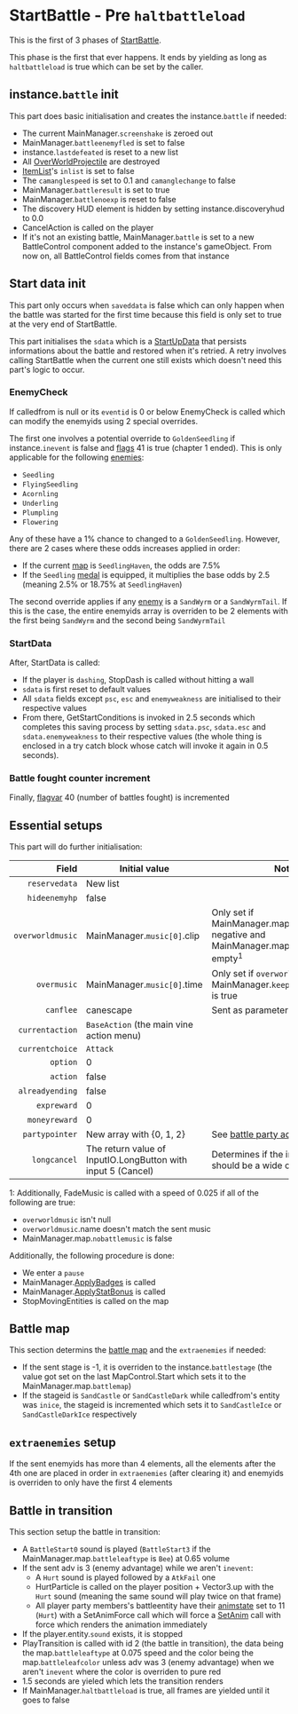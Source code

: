 # StartBattle - Pre `haltbattleload`
This is the first of 3 phases of [StartBattle](../StartBattle.md).

This phase is the first that ever happens. It ends by yielding as long as `haltbattleload` is true which can be set by the caller.

## instance.`battle` init
This part does basic initialisation and creates the instance.`battle` if needed:

- The current MainManager.`screenshake` is zeroed out
- MainManager.`battleenemyfled` is set to false
- instance.`lastdefeated` is reset to a new list
- All [OverWorldProjectile](../../Entities/NPCControl/ActionBehaviors/ShootProjectile.md#an-overview-of-overworldprojectile) are destroyed
- [ItemList](../../ItemList/ItemList%20State%20Machine.md)'s `inlist` is set to false
- The `camanglespeed` is set to 0.1 and `camanglechange` to false
- MainManager.`battleresult` is set to true
- MainManager.`battlenoexp` is reset to false
- The discovery HUD element is hidden by setting instance.discoveryhud to 0.0
- CancelAction is called on the player
- If it's not an existing battle, MainManager.`battle` is set to a new BattleControl component added to the instance's gameObject. From now on, all BattleControl fields comes from that instance

## Start data init
This part only occurs when `saveddata` is false which can only happen when the battle was started for the first time because this field is only set to true at the very end of StartBattle.

This part initialises the `sdata` which is a [StartUpData](../StartUpData.md) that persists informations about the battle and restored when it's retried. A retry involves calling StartBattle when the current one still exists which doesn't need this part's logic to occur.

### EnemyCheck
If calledfrom is null or its `eventid` is 0 or below EnemyCheck is called which can modify the enemyids using 2 special overrides.

The first one involves a potential override to `GoldenSeedling` if instance.`inevent` is false and [flags](../../Flags%20arrays/flags.md) 41 is true (chapter 1 ended). This is only applicable for the following [enemies](../../Enums%20and%20IDs/Enemies.md):

- `Seedling`
- `FlyingSeedling`
- `Acornling`
- `Underling`
- `Plumpling`
- `Flowering`

Any of these have a 1% chance to changed to a `GoldenSeedling`. However, there are 2 cases where these odds increases applied in order:

- If the current [map](../../Enums%20and%20IDs/Maps.md) is `SeedlingHaven`, the odds are 7.5%
- If the `Seedling` [medal](../../Enums%20and%20IDs/Medal.md) is equipped, it multiplies the base odds by 2.5 (meaning 2.5% or 18.75% at `SeedlingHaven`)

The second override applies if any [enemy](../../Enums%20and%20IDs/Enemies.md) is a `SandWyrm` or a `SandWyrmTail`. If this is the case, the entire enemyids array is overriden to be 2 elements with the first being `SandWyrm` and the second being `SandWyrmTail`

### StartData
After, StartData is called:

- If the player is `dashing`, StopDash is called without hitting a wall
- `sdata` is first reset to default values
- All `sdata` fields except `psc`, `esc` and `enemyweakness` are initialised to their respective values
- From there, GetStartConditions is invoked in 2.5 seconds which completes this saving process by setting `sdata.psc`, `sdata.esc` and `sdata.enemyweakness` to their respective values (the whole thing is enclosed in a try catch block whose catch will invoke it again in 0.5 seconds).

### Battle fought counter increment
Finally, [flagvar](../../Flags%20arrays/flagvar.md) 40 (number of battles fought) is incremented

## Essential setups
This part will do further initialisation:

|Field|Initial value|Notes|
|----:|------------|-----|
|`reservedata`|New list||
|`hideenemyhp`|false||
|`overworldmusic`|MainManager.`music[0]`.clip|Only set if MainManager.map.`musicid` is not negative and MainManager.map.`music` isn't empty<sup>1</sup>|
|`overmusic`|MainManager.`music[0]`.time|Only set if `overworldmusic` was and MainManager.`keepmusicafterbattle` is true|
|`canflee`|canescape|Sent as parameter|
|`currentaction`|`BaseAction` (the main vine action menu)||
|`currentchoice`|`Attack`||
|`option`|0||
|`action`|false||
|`alreadyending`|false||
|`expreward`|0||
|`moneyreward`|0||
|`partypointer`|New array with {0, 1, 2}|See [battle party addressing](../playerdata%20addressing.md#methods-of-addressing-durring-battle)|
|`longcancel`|The return value of InputIO.LongButton with input 5 (Cancel)|Determines if the input rendering should be a wide one or not|

1: Additionally, FadeMusic is called with a speed of 0.025 if all of the following are true:

- `overworldmusic` isn't null
- `overworldmusic`.name doesn't match the sent music 
- MainManager.map.`nobattlemusic` is false 

Additionally, the following procedure is done:

- We enter a `pause`
- MainManager.[ApplyBadges](../ApplyBadges.md) is called
- MainManager.[ApplyStatBonus](../ApplyStatBonus.md) is called
- StopMovingEntities is called on the map

## Battle map 
This section determins the [battle map](../../Enums%20and%20IDs/BattleMaps.md) and the `extraenemies` if needed:

- If the sent stage is -1, it is overriden to the instance.`battlestage` (the value got set on the last MapControl.Start which sets it to the MainManager.map.`battlemap`)
- If the stageid is `SandCastle` or `SandCastleDark` while calledfrom's entity was `inice`, the stageid is incremented which sets it to `SandCastleIce` or `SandCastleDarkIce` respectively

## `extraenemies` setup
If the sent enemyids has more than 4 elements, all the elements after the 4th one are placed in order in `extraenemies` (after clearing it) and enemyids is overriden to only have the first 4 elements

## Battle in transition
This section setup the battle in transition:

- A `BattleStart0` sound is played (`BattleStart3` if the MainManager.map.`battleleaftype` is `Bee`) at 0.65 volume
- If the sent adv is 3 (enemy advantage) while we aren't `inevent`:
    - A `Hurt` sound is played followed by a `AtkFail` one
    - HurtParticle is called on the player position + Vector3.up with the `Hurt` sound (meaning the same sound will play twice on that frame)
    - All player party members's battleentity have their [animstate](../../Entities/EntityControl/Animations/animstate.md) set to 11 (`Hurt`) with a SetAnimForce call which will force a [SetAnim](../../Entities/EntityControl/Animations/SetAnim.md) call with force which renders the animation immediately
- If the player.entity.`sound` exists, it is stopped
- PlayTransition is called with id 2 (the battle in transition), the data being the map.`battleleaftype` at 0.075 speed and the color being the map.`battleleafcolor` unless adv was 3 (enemy advantage) when we aren't `inevent` where the color is overriden to pure red
- 1.5 seconds are yieled which lets the transition renders
- If MainManager.`haltbattleload` is true, all frames are yielded until it goes to false
